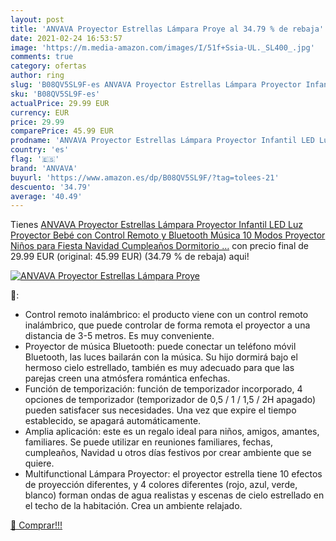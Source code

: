 ```yaml
---
layout: post
title: 'ANVAVA Proyector Estrellas Lámpara Proye al 34.79 % de rebaja'
date: 2021-02-24 16:53:57
image: 'https://m.media-amazon.com/images/I/51f+Ssia-UL._SL400_.jpg'
comments: true
category: ofertas
author: ring
slug: 'B08QV5SL9F-es ANVAVA Proyector Estrellas Lámpara Proyector Infantil LED...'
sku: 'B08QV5SL9F-es'
actualPrice: 29.99 EUR
currency: EUR
price: 29.99
comparePrice: 45.99 EUR
prodname: 'ANVAVA Proyector Estrellas Lámpara Proyector Infantil LED Luz Proyector Bebé con Control Remoto y Bluetooth Música 10 Modos Proyector Niños para Fiesta Navidad Cumpleaños Dormitorio …'
country: 'es'
flag: '🇪🇸'
brand: 'ANVAVA'
buyurl: 'https://www.amazon.es/dp/B08QV5SL9F/?tag=tolees-21'
descuento: '34.79'
average: '40.49'
---
```


Tienes [ANVAVA Proyector Estrellas Lámpara Proyector Infantil LED Luz Proyector Bebé con Control Remoto y Bluetooth Música 10 Modos Proyector Niños para Fiesta Navidad Cumpleaños Dormitorio …](https://www.amazon.es/dp/B08QV5SL9F/?tag=tolees-21) con precio final de  29.99 EUR (original: 45.99 EUR) (34.79 %  de rebaja) aqui!

[![ANVAVA Proyector Estrellas Lámpara Proye](https://m.media-amazon.com/images/I/51f+Ssia-UL._SL400_.jpg)](https://www.amazon.es/dp/B08QV5SL9F/?tag=tolees-21)

🔎:

- Control remoto inalámbrico: el producto viene con un control remoto inalámbrico, que puede controlar de forma remota el proyector a una distancia de 3-5 metros. Es muy conveniente.
- Proyector de música Bluetooth: puede conectar un teléfono móvil Bluetooth, las luces bailarán con la música. Su hijo dormirá bajo el hermoso cielo estrellado, también es muy adecuado para que las parejas creen una atmósfera romántica enfechas.
- Función de temporización: función de temporizador incorporado, 4 opciones de temporizador (temporizador de 0,5 / 1 / 1,5 / 2H apagado) pueden satisfacer sus necesidades. Una vez que expire el tiempo establecido, se apagará automáticamente.
- Amplia aplicación: este es un regalo ideal para niños, amigos, amantes, familiares. Se puede utilizar en reuniones familiares, fechas, cumpleaños, Navidad u otros días festivos por crear ambiente que se quiere.
- Multifunctional Lámpara Proyector: el proyector estrella tiene 10 efectos de proyección diferentes, y 4 colores diferentes (rojo, azul, verde, blanco) forman ondas de agua realistas y escenas de cielo estrellado en el techo de la habitación. Crea un ambiente relajado.

[🛒 Comprar!!!](https://www.amazon.es/dp/B08QV5SL9F/?tag=tolees-21)

